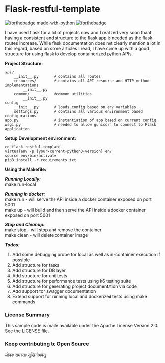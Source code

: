 # Flask-restful-template
[![forthebadge made-with-python](http://ForTheBadge.com/images/badges/made-with-python.svg)](http://forthebadge.com) [![forthebadge](http://forthebadge.com/images/badges/built-with-love.svg)](http://forthebadge.com)

I have used flask for a lot of projects now and I realized very soon thaat having a consistent and structure to the flask app is needed as the flask routes increase. While flask documentation does not clearly mention a lot in this regard, based on some articles I read, I have come up with a good structure for using flask to develop containerized python APIs.


**Project Structure:**<br />

```
api/
    __init__.py       # contains all routes
    resources/        # contains all API resource and HTTP method implementations
        __init__.py
    common/           #common utilities
        __init__.py
config
    __init__.py       # loads config based on env variables
    settings.py       # contains all various environment based configurations
app.py                # instantiation of app based on current config
wsgi.py               # needed to allow gunicorn to connect to Flask application
```

**Setup Development environment:**<br />
```
cd flask-restful-template
virtualenv -p {your-current-python3-version} env
source env/bin/activate
pip3 install -r requirements.txt
```

**Using the Makefile:**<br />

***Running Locally:***<br />
make run-local

***Running in docker:***<br />
make run - will serve the API inside a docker container exposed on port 5001<br />
make up - will build and then serve the API inside a docker container exposed on port 5001<br />

***Stop and Cleanup:***<br />
make stop - will stop and remove the container<br />
make clean - will delete container image<br />

***Todos:***<br />
1. Add some debugging probe for local as well as in-container execution if possible
1. Add structure for tasks
2. Add structure for DB layer
3. Add structure for unit tests
4. Add structure for performance tests using k6 testing suite
4. Add structure for generating project documentation via code
5. Add support for swagger documentation
6. Extend support for running local and dockerized tests using make commands


### License Summary
This sample code is made available under the Apache License Version 2.0. See the LICENSE file.

### Keep contributing to Open Source
लोकाः समस्ताः सुखिनोभवंतु
